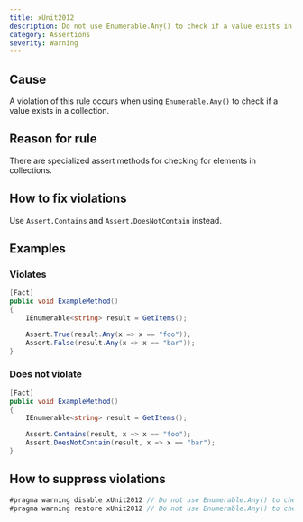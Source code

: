 ```yaml
---
title: xUnit2012
description: Do not use Enumerable.Any() to check if a value exists in a collection
category: Assertions
severity: Warning
---
```


## Cause

A violation of this rule occurs when using `Enumerable.Any()` to check if a value exists in a collection.

## Reason for rule

There are specialized assert methods for checking for elements in collections.

## How to fix violations

Use `Assert.Contains` and `Assert.DoesNotContain` instead.

## Examples

### Violates

```csharp
[Fact]
public void ExampleMethod()
{
    IEnumerable<string> result = GetItems();

    Assert.True(result.Any(x => x == "foo"));
    Assert.False(result.Any(x => x == "bar"));
}
```

### Does not violate

```csharp
[Fact]
public void ExampleMethod()
{
    IEnumerable<string> result = GetItems();

    Assert.Contains(result, x => x == "foo");
    Assert.DoesNotContain(result, x => x == "bar");
}
```

## How to suppress violations

```csharp
#pragma warning disable xUnit2012 // Do not use Enumerable.Any() to check if a value exists in a collection
#pragma warning restore xUnit2012 // Do not use Enumerable.Any() to check if a value exists in a collection
```
